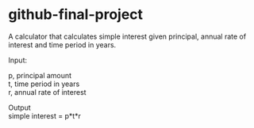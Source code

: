 # github-final-project
A calculator that calculates simple interest given principal, annual rate of interest and time period in years.<br />

Input: <br />
   <p>   p, principal amount <br />
      t, time period in years <br />
      r, annual rate of interest <br />
     </p>
Output <br />
      simple interest = p*t*r <br />
